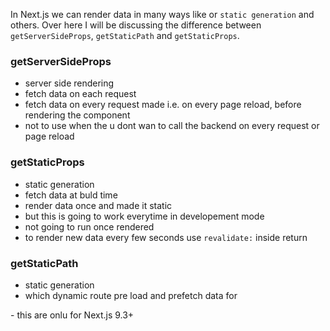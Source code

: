 
In Next.js we can render data in many ways like  or `static generation` and others.
Over here I will be discussing the difference between `getServerSideProps`, `getStaticPath` and `getStaticProps`.

### getServerSideProps
- server side rendering
- fetch data on each request
- fetch data on every request made i.e. on every page reload, before rendering the component
- not to use when the u dont wan to call the backend on every request or page  reload

### getStaticProps
- static generation
- fetch data at buld time
- render data once and made it static
- but this is going to work everytime in developement mode
- not going to run once rendered
- to render new data every few seconds use  `revalidate:` inside return 

### getStaticPath
- static generation
- which dynamic route pre load and prefetch data for

<Note>
- this are onlu for Next.js 9.3+ 
</Note>

 